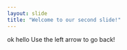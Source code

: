 ```yaml
---
layout: slide
title: "Welcome to our second slide!"
---
```

ok hello
Use the left arrow to go back!
